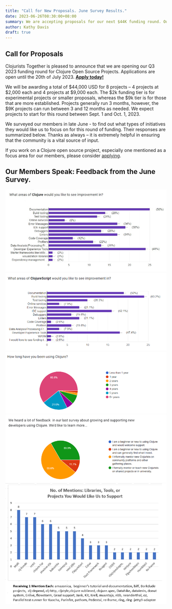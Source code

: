 ```yaml
---
title: "Call for New Proposals. June Survey Results."
date: 2023-06-26T08:30:00+08:00
summary: We are accepting proposals for our next $44K funding round. Our members speak.
author: Kathy Davis
draft: true
---
```

## Call for Proposals
Clojurists Together is pleased to announce that we are opening our Q3 2023 funding round for Clojure Open Source Projects. 
Applications are open until the 20th of July 2023. [**Apply today!**](https://clojuriststogether.org/open-source/)

We will be awarding a total of $44,000 USD for 8 projects – 4 projects at $2,000 each and 4 projects at $9,000 each. 
The $2k funding tier is for experimental projects or smaller proposals, whereas the $9k tier is for those that are more established. 
Projects generally run 3 months, however, the $9K projects can run between 3 and 12 months as needed. 
We expect projects to start for this round between Sept. 1 and Oct. 1, 2023.

We surveyed our members in late June - to find out what types of initiatives they would like us to focus on for this round of funding. 
Their responses are summarized below. Thanks as always – it is extremely helpful in ensuring that the community is a vital source of input.

If you work on a Clojure open source project, especially one mentioned as a focus area for our members, please consider [applying](https://clojuriststogether.org/open-source/).

## Our Members Speak: Feedback from the June Survey.   
![ImproveAreas](https://github.com/clojurists-together/clojuriststogether.org/blob/master/static/images/2023/JuneSurvey/ImproveAreas.jpg)
<br>
![CScriptImprove](https://github.com/clojurists-together/clojuriststogether.org/blob/master/static/images/2023/JuneSurvey/CScriptImprove.png)
<br>
![UserYears](https://github.com/clojurists-together/clojuriststogether.org/blob/master/static/images/2023/JuneSurvey/UserYears.png)
<br>
![UserSupport](https://github.com/clojurists-together/clojuriststogether.org/blob/master/static/images/2023/JuneSurvey/UserSupport.png)
<br>
![libraryprojecttool](https://github.com/clojurists-together/clojuriststogether.org/blob/master/static/images/2023/JuneSurvey/libraryprojecttool.png)
<br>











